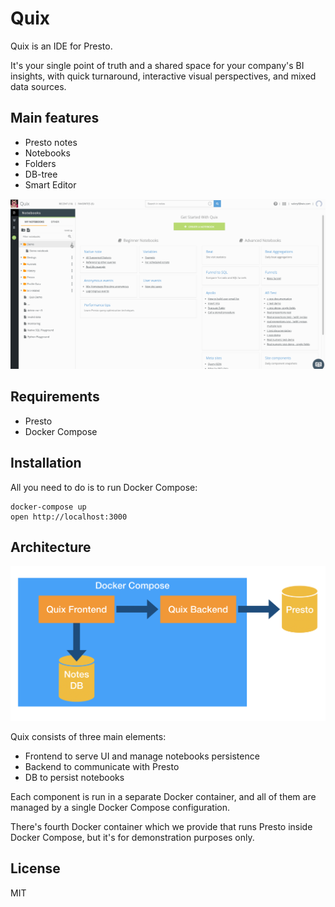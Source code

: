 # Quix
Quix is an IDE for Presto.

It's your single point of truth and a shared space for your company's BI insights, with quick turnaround, interactive visual perspectives, and mixed data sources.<br />

## Main features

* Presto notes
* Notebooks
* Folders
* DB-tree
* Smart Editor

![](docs/flow.gif)

## Requirements
* Presto
* Docker Compose

 
## Installation

All you need to do is to run Docker Compose:
```
docker-compose up
open http://localhost:3000
```

## Architecture

![](docs/architecture.png)

Quix consists of three main elements:

* Frontend to serve UI and manage notebooks persistence
* Backend to communicate with Presto
* DB to persist notebooks

Each component is run in a separate Docker container, and all of them are managed by a single Docker Compose configuration. 

There's fourth Docker container which we provide that runs Presto inside Docker Compose, but it's for demonstration purposes only.

## License
MIT
